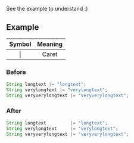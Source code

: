 See the example to understand :)

## Example

| Symbol | Meaning |
|:------:|:-------:|
| &vert; |  Caret  |

### Before

[//]: # (@formatter:off)
```java
String longtext |= "longtext";
String verylongtext |= "verylongtext";
String veryverylongtext |= "veryverylongtext";
```
[//]: # (@formatter:on)

### After

[//]: # (@formatter:off)
```java
String longtext         |= "longtext";
String verylongtext     |= "verylongtext";
String veryverylongtext |= "veryverylongtext";
```
[//]: # (@formatter:on)
